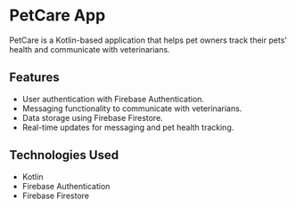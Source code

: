 # PetCare App

PetCare is a Kotlin-based application that helps pet owners track their pets' health and communicate with veterinarians.

## Features
- User authentication with Firebase Authentication.
- Messaging functionality to communicate with veterinarians.
- Data storage using Firebase Firestore.
- Real-time updates for messaging and pet health tracking.

## Technologies Used
- Kotlin
- Firebase Authentication
- Firebase Firestore
